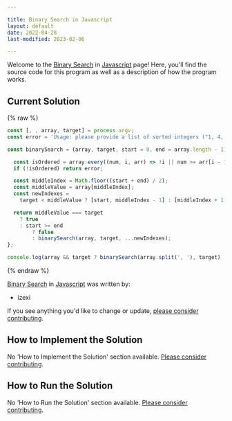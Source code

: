 ```yaml
---

title: Binary Search in Javascript
layout: default
date: 2022-04-28
last-modified: 2023-02-06

---
```


Welcome to the [Binary Search](https://sampleprograms.io/projects/binary-search) in [Javascript](https://sampleprograms.io/languages/javascript) page! Here, you'll find the source code for this program as well as a description of how the program works.

## Current Solution

{% raw %}

```javascript
const [, , array, target] = process.argv;
const error = 'Usage: please provide a list of sorted integers ("1, 4, 5, 11, 12") and the integer to find ("11")';

const binarySearch = (array, target, start = 0, end = array.length - 1) => {

  const isOrdered = array.every((num, i, arr) => !i || num >= arr[i - 1]);
  if (!isOrdered) return error;

  const middleIndex = Math.floor((start + end) / 2);
  const middleValue = array[middleIndex];
  const newIndexes =
    target < middleValue ? [start, middleIndex - 1] : [middleIndex + 1, end];

  return middleValue === target
    ? true
    : start >= end
        ? false
        : binarySearch(array, target, ...newIndexes);
};

console.log(array && target ? binarySearch(array.split(', '), target) : error);
```

{% endraw %}

[Binary Search](https://sampleprograms.io/projects/binary-search) in [Javascript](https://sampleprograms.io/languages/javascript) was written by:

- izexi

If you see anything you'd like to change or update, [please consider contributing](https://github.com/TheRenegadeCoder/sample-programs).

## How to Implement the Solution

No 'How to Implement the Solution' section available. [Please consider contributing](https://github.com/TheRenegadeCoder/sample-programs-website).

## How to Run the Solution

No 'How to Run the Solution' section available. [Please consider contributing](https://github.com/TheRenegadeCoder/sample-programs-website).